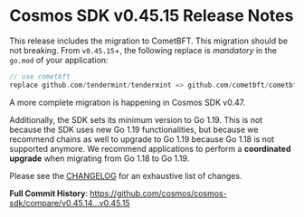 # Cosmos SDK v0.45.15 Release Notes

This release includes the migration to CometBFT. This migration should be not breaking.
From `v0.45.15`+, the following replace is *mandatory* in the `go.mod` of your application:

```go
// use cometbft
replace github.com/tendermint/tendermint => github.com/cometbft/cometbft v0.34.27
```

A more complete migration is happening in Cosmos SDK v0.47.

Additionally, the SDK sets its minimum version to Go 1.19.
This is not because the SDK uses new Go 1.19 functionalities, but because we recommend chains as well to upgrade to Go 1.19 because Go 1.18 is not supported anymore.
We recommend applications to perform a **coordinated upgrade** when migrating from Go 1.18 to Go 1.19.

Please see the [CHANGELOG](https://github.com/cosmos/cosmos-sdk/blob/release/v0.45.x/CHANGELOG.md) for an exhaustive list of changes.

**Full Commit History**: https://github.com/cosmos/cosmos-sdk/compare/v0.45.14...v0.45.15
